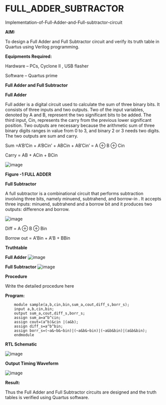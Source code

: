 # FULL_ADDER_SUBTRACTOR

Implementation-of-Full-Adder-and-Full-subtractor-circuit

**AIM:**

To design a Full Adder and Full Subtractor circuit and verify its truth table in Quartus using Verilog programming.

**Equipments Required:**

Hardware – PCs, Cyclone II , USB flasher

Software – Quartus prime

**Full Adder and Full Subtractor**

**Full Adder**

Full adder is a digital circuit used to calculate the sum of three binary bits. It consists of three inputs and two outputs. Two of the input variables, denoted by A and B, represent the two significant bits to be added. The third input, Cin, represents the carry from the previous lower significant position. Two outputs are necessary because the arithmetic sum of three binary digits ranges in value from 0 to 3, and binary 2 or 3 needs two digits. The two outputs are sum and carry.

Sum =A’B’Cin + A’BCin’ + ABCin + AB’Cin’ = A ⊕ B ⊕ Cin 

Carry = AB + ACin + BCin

![image](https://github.com/naavaneetha/FULL_ADDER_SUBTRACTOR/assets/154305477/0f30ba51-5ffb-4198-845f-18e054f675e7)

**Figure -1 FULL ADDER**

**Full Subtractor**

A full subtractor is a combinational circuit that performs subtraction involving three bits, namely minuend, subtrahend, and borrow-in . It accepts three inputs: minuend, subtrahend and a borrow bit and it produces two outputs: difference and borrow.

![image](https://github.com/naavaneetha/FULL_ADDER_SUBTRACTOR/assets/154305477/02b24f51-ab51-4304-9ad6-7b81ffc1ead5)

Diff = A ⊕ B ⊕ Bin 

Borrow out = A'Bin + A'B + BBin

**Truthtable**

**Full Adder**
![image](https://github.com/user-attachments/assets/62b9edfb-062c-4295-87f2-7eb28f19a607)

**Full Subtractor**
![image](https://github.com/user-attachments/assets/a28ce83c-e592-405e-853e-65696c9143c9)

**Procedure**

Write the detailed procedure here

**Program:**

        module sample(a,b,cin,bin,sum_a,cout,diff_s,borr_s);
        input a,b,cin,bin;
        output sum_a,cout,diff_s,borr_s;
        assign sum_a=a^b^cin;
        assign cout=(a^b)&cin |(a&b);
        assign diff_s=a^b^bin;
        assign borr_s=(~a&~b&~bin)|(~a&b&~bin)|(~a&b&bin)|(a&b&bin);
        endmodule

**RTL Schematic**

![image](https://github.com/user-attachments/assets/f326527b-f5c1-4d92-b653-43d96f9e2d54)

**Output Timing Waveform**

![image](https://github.com/user-attachments/assets/784c773d-83ff-4a24-a247-d3b1d2f5738d)

**Result:**

Thus the Full Adder and Full Subtractor circuits are designed and the truth tables is verified using Quartus software.
